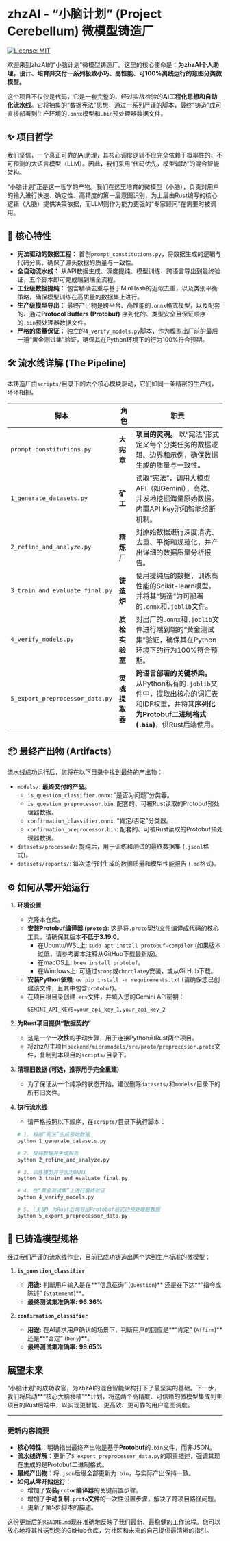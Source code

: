 
# zhzAI - “小脑计划” (Project Cerebellum) 微模型铸造厂

[![License: MIT](https://img.shields.io/badge/License-MIT-yellow.svg)](https://opensource.org/licenses/MIT)

欢迎来到zhzAI的“小脑计划”微模型铸造厂。这里的核心使命是：**为zhzAI个人助理，设计、培育并交付一系列极致小巧、高性能、可100%离线运行的意图分类微模型。**

这个项目不仅仅是代码，它是一套完整的、经过实战检验的**AI工程化思想和自动化流水线**。它将抽象的“数据宪法”思想，通过一系列严谨的脚本，最终“铸造”成可直接部署到生产环境的`.onnx`模型和`.bin`预处理器数据文件。

## ✨ 项目哲学

我们坚信，一个真正可靠的AI助理，其核心调度逻辑不应完全依赖于概率性的、不可预测的大语言模型（LLM）。因此，我们采用“代码优先，模型辅助”的混合智能架构。

“小脑计划”正是这一哲学的产物。我们在这里培育的微模型（小脑），负责对用户的输入进行快速、确定性、高精度的第一层意图识别，为上层由Rust编写的核心逻辑（大脑）提供决策依据，而LLM则作为能力更强的“专家顾问”在需要时被调用。

## 🚀 核心特性

-   **宪法驱动的数据工程：** 首创`prompt_constitutions.py`，将数据生成的逻辑与代码分离，确保了源头数据的质量与一致性。
-   **全自动流水线：** 从API数据生成、深度提纯、模型训练、跨语言导出到最终验证，五个脚本即可完成端到端全流程。
-   **工业级数据提纯：** 包含精确去重与基于MinHash的近似去重，以及类别平衡策略，确保模型训练在高质量的数据集上进行。
-   **生产级模型导出：** 最终产出物是跨平台、高性能的`.onnx`格式模型，以及配套的、通过**Protocol Buffers (Protobuf)** 序列化的、类型安全且保证顺序的`.bin`预处理器数据文件。
-   **严格的质量保证：** 独立的`4_verify_models.py`脚本，作为模型出厂前的最后一道“黄金测试集”验证，确保其在Python环境下的行为100%符合预期。

## 🛠️ 流水线详解 (The Pipeline)

本铸造厂由`scripts/`目录下的六个核心模块驱动，它们如同一条精密的生产线，环环相扣。

| 脚本                               | 角色         | 职责                                                                                               |
| ---------------------------------- | ------------ | -------------------------------------------------------------------------------------------------- |
| `prompt_constitutions.py`          | **大宪章**   | **项目的灵魂。** 以“宪法”形式定义每个分类任务的数据逻辑、边界和示例，确保数据生成的质量与一致性。 |
| `1_generate_datasets.py`           | **矿工**     | 读取“宪法”，调用大模型API（如Gemini），高效、并发地挖掘海量原始数据。内置API Key池和智能熔断机制。 |
| `2_refine_and_analyze.py`          | **精炼厂**   | 对原始数据进行深度清洗、去重、平衡和规范化，并产出详细的数据质量分析报告。                           |
| `3_train_and_evaluate_final.py`    | **铸造炉**   | 使用提纯后的数据，训练高性能的Scikit-learn模型，并将其“铸造”为可部署的`.onnx`和`.joblib`文件。      |
| `4_verify_models.py`               | **质检实验室** | 对出厂的`.onnx`和`.joblib`文件进行端到端的“黄金测试集”验证，确保其在Python环境下的行为100%符合预期。       |
| `5_export_preprocessor_data.py`| **灵魂提取器** | **跨语言部署的关键桥梁。** 从Python私有的`.joblib`文件中，提取出核心的词汇表和IDF权重，并将其**序列化为Protobuf二进制格式 (`.bin`)**，供Rust后端使用。|

## 📦 最终产出物 (Artifacts)

流水线成功运行后，您将在以下目录中找到最终的产出物：

-   `models/`: **最终交付的产品。**
    -   `is_question_classifier.onnx`: “是否为问题”分类器。
    -   `is_question_preprocessor.bin`: 配套的、可被Rust读取的Protobuf预处理器数据。
    -   `confirmation_classifier.onnx`: “肯定/否定”分类器。
    -   `confirmation_preprocessor.bin`: 配套的、可被Rust读取的Protobuf预处理器数据。
-   `datasets/processed/`: 提纯后，用于训练和测试的最终数据集 (`.jsonl`格式)。
-   `datasets/reports/`: 每次运行时生成的数据质量和模型性能报告 (`.md`格式)。

## ⚙️ 如何从零开始运行

1.  **环境设置**
    -   克隆本仓库。
    -   **安装Protobuf编译器 (`protoc`)**: 这是将`.proto`契约文件编译成代码的核心工具。请确保其版本**不低于3.19.0**。
        *   在Ubuntu/WSL上: `sudo apt install protobuf-compiler` (如果版本过低，请参考脚本注释从GitHub下载最新版)。
        *   在macOS上: `brew install protobuf`。
        *   在Windows上: 可通过`scoop`或`chocolatey`安装，或从GitHub下载。
    -   **安装Python依赖**: `uv pip install -r requirements.txt` (请确保您已创建该文件，且其中包含`protobuf`)。
    -   在项目根目录创建`.env`文件，并填入您的Gemini API密钥：
        ```
        GEMINI_API_KEYS=your_api_key_1,your_api_key_2
        ```

2.  **为Rust项目提供“数据契约”**
    -   这是一个**一次性**的手动步骤，用于连接Python和Rust两个项目。
    -   将zhzAI主项目`backend/micromodels/src/proto/preprocessor.proto`文件，复制到本项目的`scripts/`目录下。

3.  **清理旧数据 (可选，推荐用于完全重建)**
    -   为了保证从一个纯净的状态开始，建议删除`datasets/`和`models/`目录下的所有旧文件。

4.  **执行流水线**
    -   请严格按照以下顺序，在`scripts/`目录下执行脚本：
    
    ```bash
    # 1. 根据“宪法”生成原始数据
    python 1_generate_datasets.py

    # 2. 提纯数据并生成报告
    python 2_refine_and_analyze.py

    # 3. 训练模型并导出为ONNX
    python 3_train_and_evaluate_final.py

    # 4. 在“黄金测试集”上进行最终验证
    python 4_verify_models.py
    
    # 5. (关键) 为Rust后端导出Protobuf格式的预处理器数据
    python 5_export_preprocessor_data.py
    ```

## 🧠 已铸造模型规格

经过我们严谨的流水线作业，目前已成功铸造出两个达到生产标准的微模型：

1.  **`is_question_classifier`**
    -   **用途:** 判断用户输入是在**“信息征询” (`Question`)** 还是在下达**“指令或陈述” (`Statement`)**。
    -   **最终测试集准确率:** **96.36%**

2.  **`confirmation_classifier`**
    -   **用途:** 在AI请求用户确认的场景下，判断用户的回应是**“肯定” (`Affirm`)** 还是**“否定” (`Deny`)**。
    -   **最终测试集准确率:** **99.65%**

## 展望未来

“小脑计划”的成功收官，为zhzAI的混合智能架构打下了最坚实的基础。下一步，我们将启动**“核心大脑移植”**计划，将这两个高精度、可信赖的微模型集成到主项目的Rust后端中，以实现更智能、更高效、更可靠的用户意图调度。

---

### **更新内容摘要**

*   **核心特性**：明确指出最终产出物是基于**Protobuf**的`.bin`文件，而非JSON。
*   **流水线详解**：更新了`5_export_preprocessor_data.py`的职责描述，强调其现在生成的是Protobuf二进制格式。
*   **最终产出物**：将`.json`后缀全部更新为`.bin`，与实际产出保持一致。
*   **如何从零开始运行**：
    *   增加了**安装`protoc`编译器**的关键前置步骤。
    *   增加了**手动复制`.proto`文件**的一次性设置步骤，解决了跨项目路径问题。
    *   更新了第5步脚本的描述。

这份更新后的`README.md`现在准确地反映了我们最新、最稳健的工作流程。您可以放心地将其推送到您的GitHub仓库，为社区和未来的自己提供最清晰的指引。